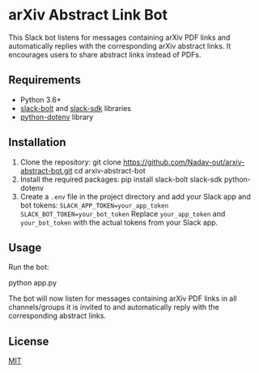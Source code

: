 # arXiv Abstract Link Bot

This Slack bot listens for messages containing arXiv PDF links and automatically replies with the corresponding arXiv abstract links. It encourages users to share abstract links instead of PDFs.

## Requirements

- Python 3.6+
- [slack-bolt](https://github.com/slackapi/bolt-python) and [slack-sdk](https://github.com/slackapi/python-slack-sdk) libraries
- [python-dotenv](https://github.com/theskumar/python-dotenv) library

## Installation

1. Clone the repository:
git clone https://github.com/Nadav-out/arxiv-abstract-bot.git
cd arxiv-abstract-bot
2. Install the required packages:
pip install slack-bolt slack-sdk python-dotenv
3. Create a `.env` file in the project directory and add your Slack app and bot tokens: 
`SLACK_APP_TOKEN=your_app_token SLACK_BOT_TOKEN=your_bot_token` 
Replace `your_app_token` and `your_bot_token` with the actual tokens from your Slack app.

## Usage

Run the bot:

python app.py

The bot will now listen for messages containing arXiv PDF links in all channels/groups it is invited to and automatically reply with the corresponding abstract links.


## License

[MIT](https://choosealicense.com/licenses/mit/)

